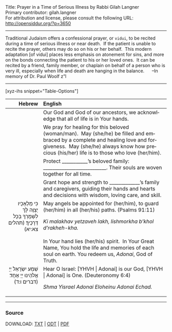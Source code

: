 <html>
<head></head>
<body>
Title: Prayer in a Time of Serious Illness by Rabbi Gilah Langner<br />
Primary contributor: gilah.langner<br />
For attribution and license, please consult the following URL: <a href="http://opensiddur.org/?p=3650">http://opensiddur.org/?p=3650</a>
<p />
<hr />

Traditional Judaism offers a confessional prayer, or <code>vidui</code>, to be recited during a time of serious illness or near death.  If the patient is unable to recite the prayer, others may do so on his or her behalf.  This modern adaptation [of vidui] places less emphasis on atonement for sins, and more on the bonds connecting the patient to his or her loved ones.  It can be recited by a friend, family member, or chaplain on behalf of a person who is very ill, especially when life and death are hanging in the balance.  
    –In memory of Dr. Paul Woolf z”l

<hr />

[xyz-ihs snippet="Table-Options"]<table style="margin-left: auto; margin-right: auto;" class="draggable">
<thead><tr><th id="x" style="text-align: right;">Hebrew</th><th style="text-align: left;">English</th></tr></thead>
<tbody>
<tr>
<td style="vertical-align:top;">
<div class="hebrew" lang="he">

</span></div></td>
 
<td style="vertical-align:top;"><div class="english" lang="en">
Our God and God of our ancestors, 
we acknowledge that all of life is in Your hands.
</div></td></tr>


<tr><td style="vertical-align:top;">
<div class="liturgy" lang="he" style="text-align: right;">

</span></div></td>
 
<td style="vertical-align:top;"><div class="english" lang="en">
We pray for healing for this beloved (woman/man).  
May (she/he) be filled and embraced 
by a complete and healing love and forgiveness.  
May (she/he) always know how precious (his/her) life is 
to those who love (her/him).
</div></td></tr>


<tr><td style="vertical-align:top;">
<div class="liturgy" lang="he" style="text-align: right;">

</span></div></td>
 
<td style="vertical-align:top;"><div class="english" lang="en">
Protect ___________’s beloved family: ___________________________.
Their souls are woven together for all time.
</div></td></tr>


<tr><td style="vertical-align:top;">
<div class="liturgy" lang="he" style="text-align: right;">

</span></div></td>
 
<td style="vertical-align:top;"><div class="english" lang="en">
Grant hope and strength to _____________’s family and caregivers, 
guiding their hands and hearts and decisions 
with wisdom, loving care, and skill.
</div></td></tr>


<tr><td style="vertical-align:top;">
<div class="liturgy" lang="he" style="text-align: right;">
כִּי מַלְאָכָיו יְצַוֶּה לָּךְ 
לִשְׁמָרְךָ בְּכָל דְּרָכֶיךָ׃ <span class="citation">(תהלים צא:יא)</span>
</span></div></td>
 
<td style="vertical-align:top;"><div class="english" lang="en">
May angels be appointed for (her/him), 
to guard (her/him) in all (her/his) paths. <span class="citation">(Psalms 91:11)</span>

<em>Ki malakhav yetzaveh lakh, 
lishmorkha b’khol d’rakheh-kha.</em>
</div></td></tr>


<tr><td style="vertical-align:top;">
<div class="liturgy" lang="he" style="text-align: right;">

</span></div></td>
 
<td style="vertical-align:top;"><div class="english" lang="en">
In Your hand lies (her/his) spirit. 
In Your Great Name, You hold the life and memories of each soul on earth. 
You redeem us, <em>Adonai</em>, God of Truth. 
</div></td></tr>


<tr><td style="vertical-align:top;">
<div class="liturgy" lang="he" style="text-align: right;">
שְׁמַע יִשְׂרָאֵל 
יְיָ אֱלֹהֵינוּ 
יְיָ אֶחָד׃ <span class="citation">(דברים ו:ד)</span>
</span></div></td>
 
<td style="vertical-align:top;"><div class="english" lang="en">
Hear O Israel: 
[YHVH | Adonai] is our God, 
[YHVH | Adonai] is One. <span class="citation">(Deuteronomy 6:4)</span>

<em>Shma Yisrael 
Adonai Eloheinu 
Adonai Echad.</em>
</td></tr>
</tbody></table>

<hr />

<h3>Source</h3>

DOWNLOAD: <a href="https://opensiddur.org/wp-content/uploads/2011/08/Gilah-Langner-Prayer-in-a-Time-of-Serious-Illness.txt">TXT</a> | <a href="https://opensiddur.org/wp-content/uploads/2011/08/Gilah-Langner-Prayer-in-a-Time-of-Serious-Illness.odt">ODT</a> | <a href="https://opensiddur.org/wp-content/uploads/2011/08/Gilah-Langner-Prayer-in-a-Time-of-Serious-Illness.pdf">PDF</a>
</body>
</html>